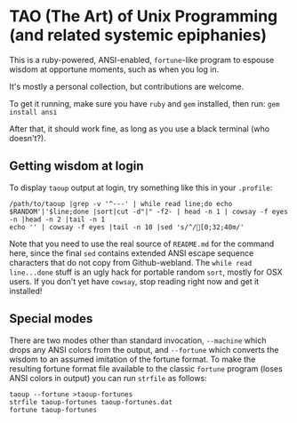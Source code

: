 TAO (The Art) of Unix Programming (and related systemic epiphanies)
===================================================================

This is a ruby-powered, ANSI-enabled, `fortune`-like program to espouse wisdom at
opportune moments, such as when you log in.

It's mostly a personal collection, but contributions are welcome.

To get it running, make sure you have `ruby` and `gem` installed, then run:
 `gem install ansi`

After that, it should work fine, as long as you use a black terminal (who doesn't?).

[screenshot]: https://raw.githubusercontent.com/globalcitizen/taoup/master/screenshot.png "Behold, wisdom!"


Getting wisdom at login
-----------------------

To display `taoup` output at login, try something like this in your `.profile`:

```
/path/to/taoup |grep -v '^---' | while read line;do echo $RANDOM'|'$line;done |sort|cut -d"|" -f2- | head -n 1 | cowsay -f eyes -n |head -n 2 |tail -n 1
echo '' | cowsay -f eyes |tail -n 10 |sed 's/^/[0;32;40m/'
```

Note that you need to use the real source of `README.md` for the command here, 
since the final `sed` contains extended ANSI escape sequence characters that 
do not copy from Github-webland. The `while read line...done` stuff is an 
ugly hack for portable random `sort`, mostly for OSX users. If you don't yet 
have `cowsay`, stop reading right now and get it installed!


Special modes
-------------

There are two modes other than standard invocation, `--machine` which drops any
ANSI colors from the output, and `--fortune` which converts the wisdom to an
assumed imitation of the fortune format. To make the resulting fortune format
file available to the classic `fortune` program (loses ANSI colors in output)
you can run `strfile` as follows:

```
taoup --fortune >taoup-fortunes
strfile taoup-fortunes taoup-fortunes.dat
fortune taoup-fortunes
```
